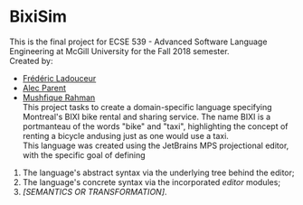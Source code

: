 # BixiSim
This is the final project for ECSE 539 - Advanced Software Language Engineering at McGill University for the Fall 2018 semester.  
Created by:  
* [Frédéric Ladouceur](https://github.com/ladouceuf)
* [Alec Parent](https://github.com/slvr)
* [Mushfique Rahman](https://github.com/Mushfique12)  
This project tasks to create a domain-specific language specifying Montreal's BIXI bike rental and sharing service. The name BIXI is a portmanteau of the words "bike" and "taxi", highlighting the concept of renting a bicycle andusing just as one would use a taxi.  
This language was created using the JetBrains MPS projectional editor, with the specific goal of defining 
1. The language's abstract syntax via the underlying tree behind the editor;
2. The language's concrete syntax via the incorporated _editor_ modules;
3. *[SEMANTICS OR TRANSFORMATION]*.
